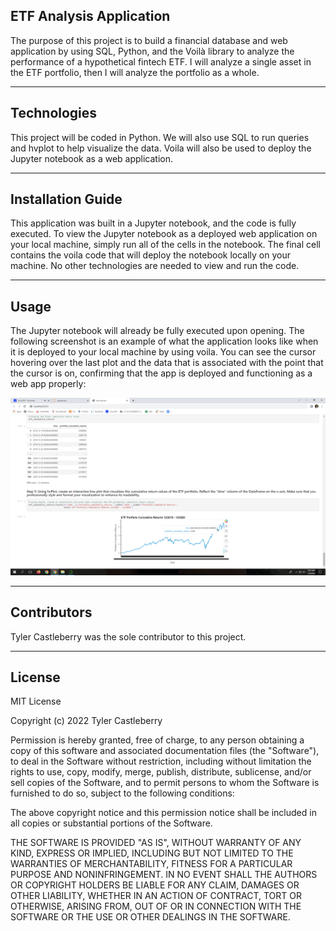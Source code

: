 ## ETF Analysis Application

The purpose of this project is to build a financial database and web application by using SQL, Python, and the Voilà library to analyze the performance of a hypothetical fintech ETF. I will analyze a single asset in the ETF portfolio, then I will analyze the portfolio as a whole.

---

## Technologies

This project will be coded in Python. We will also use SQL to run queries and hvplot to help visualize the data. Voila will also be used to deploy the Jupyter notebook as a web application. 

---

## Installation Guide

This application was built in a Jupyter notebook, and the code is fully executed. To view the Jupyter notebook as a deployed web application on your local machine, simply run all of the cells in the notebook. The final cell contains the voila code that will deploy the notebook locally on your machine. No other technologies are needed to view and run the code.

---

## Usage

The Jupyter notebook will already be fully executed upon opening. The following screenshot is an example of what the application looks like when it is deployed to your local machine by using voila. You can see the cursor hovering over the last plot and the data that is associated with the point that the cursor is on, confirming that the app is deployed and functioning as a web app properly:

![deployed app](https://raw.githubusercontent.com/tycastleberry/Challenge7/main/7voila.PNG)

---

## Contributors

Tyler Castleberry was the sole contributor to this project. 

---

## License

MIT License

Copyright (c) 2022 Tyler Castleberry

Permission is hereby granted, free of charge, to any person obtaining a copy
of this software and associated documentation files (the "Software"), to deal
in the Software without restriction, including without limitation the rights
to use, copy, modify, merge, publish, distribute, sublicense, and/or sell
copies of the Software, and to permit persons to whom the Software is
furnished to do so, subject to the following conditions:

The above copyright notice and this permission notice shall be included in all
copies or substantial portions of the Software.

THE SOFTWARE IS PROVIDED "AS IS", WITHOUT WARRANTY OF ANY KIND, EXPRESS OR
IMPLIED, INCLUDING BUT NOT LIMITED TO THE WARRANTIES OF MERCHANTABILITY,
FITNESS FOR A PARTICULAR PURPOSE AND NONINFRINGEMENT. IN NO EVENT SHALL THE
AUTHORS OR COPYRIGHT HOLDERS BE LIABLE FOR ANY CLAIM, DAMAGES OR OTHER
LIABILITY, WHETHER IN AN ACTION OF CONTRACT, TORT OR OTHERWISE, ARISING FROM,
OUT OF OR IN CONNECTION WITH THE SOFTWARE OR THE USE OR OTHER DEALINGS IN THE
SOFTWARE.